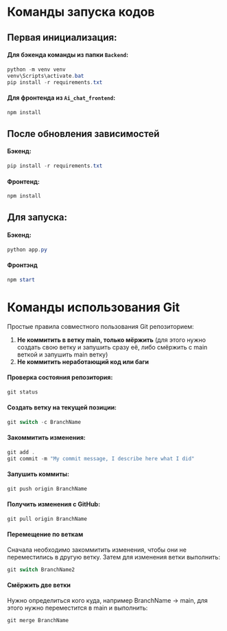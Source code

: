 # Команды запуска кодов

## Первая инициализация:

#### Для бэкенда команды из папки `Backend`:
```powershell
python -m venv venv
venv\Scripts\activate.bat
pip install -r requirements.txt
```

#### Для фронтенда из `Ai_chat_frontend`:
```powershell
npm install
```

## После обновления зависимостей
#### Бэкенд:

```powershell
pip install -r requirements.txt
```

#### Фронтенд:

```powershell
npm install
```

## Для запуска:

#### Бэкенд:

```powershell
python app.py
```

#### Фронтэнд
```powershell
npm start
```

# Команды использования Git

Простые правила совместного пользования Git репозиторием:
1. **Не коммитить в ветку main, только мёржить** (для этого нужно создать свою ветку и запушить сразу её, либо смёржить с main веткой и запушить main ветку)
2. **Не коммитить неработающий код или баги**

#### Проверка состояния репозитория:
```powershell
git status
```

#### Создать ветку на текущей позиции:
```powershell
git switch -c BranchName
```

#### Закоммитить изменения:
```powershell
git add .
git commit -m "My commit message, I describe here what I did"
```

#### Запушить коммиты:
```powershell
git push origin BranchName
```

#### Получить изменения с GitHub:
```powershell
git pull origin BranchName
```

#### Перемещение по веткам
Сначала необходимо закоммитить изменения, чтобы они не переместились в другую ветку. Затем для изменения ветки выполнить:
```powershell
git switch BranchName2
```

#### Смёржить две ветки
Нужно определиться кого куда, например BranchName -> main, для этого нужно переместится в main и выполнить:
```powershell
git merge BranchName
```
